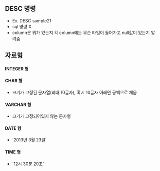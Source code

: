 ## DESC 명령
* Ex. DESC sample21
* sql 명령 X
* column은 뭐가 있는지 각 column에는 무슨 타입이 들어가고 null값이 있는지 알려줌


## 자료형 
#### INTEGER 형

#### CHAR 형
* 크기가 고정된 문자열(최대 10글자), 혹시 10글자 아래면 공백으로 채움

#### VARCHAR 형
* 크기가 고정되어있지 않는 문자형

#### DATE 형
* '2013년 3월 23일'

#### TIME 형
* '12시 30분 20초'
